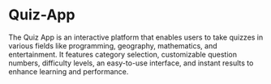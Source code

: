 # Quiz-App
The Quiz App is an interactive platform that enables users to take quizzes in various fields like programming, geography, mathematics, and entertainment. It features category selection, customizable question numbers, difficulty levels, an easy-to-use interface, and instant results to enhance learning and performance.
